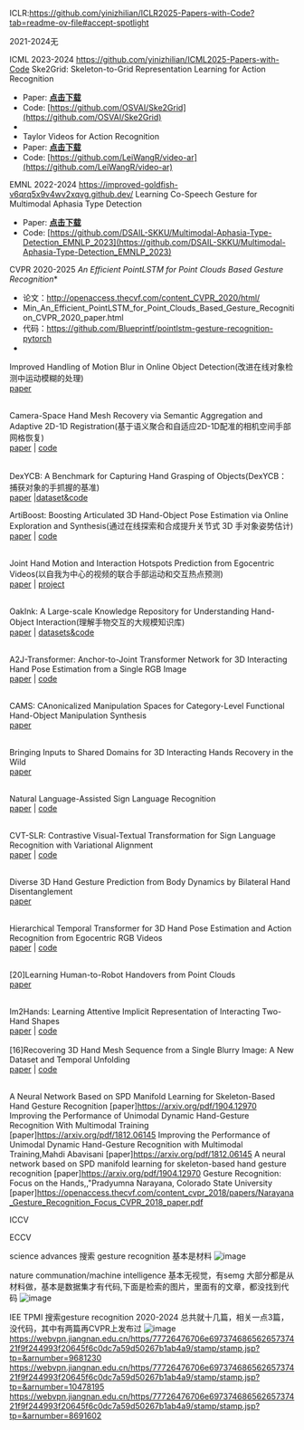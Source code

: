 ICLR:https://github.com/yinizhilian/ICLR2025-Papers-with-Code?tab=readme-ov-file#accept-spotlight

2021-2024无


ICML 2023-2024  https://github.com/yinizhilian/ICML2025-Papers-with-Code
 Ske2Grid: Skeleton-to-Grid Representation Learning for Action Recognition
- Paper: [**点击下载**](https://openreview.net/attachment?id=SQtp4uUByd&name=pdf)
- Code: [https://github.com/OSVAI/Ske2Grid](https://github.com/OSVAI/Ske2Grid)
-
- Taylor Videos for Action Recognition
- Paper: [**点击下载**](https://openreview.net/attachment?id=chhIZGqlUG&name=pdf)
- Code: [https://github.com/LeiWangR/video-ar](https://github.com/LeiWangR/video-ar)

EMNL 2022-2024  https://improved-goldfish-v6qrq5x9v4wv2xqvg.github.dev/
  Learning Co-Speech Gesture for Multimodal Aphasia Type Detection
- Paper: [**点击下载**](https://arxiv.org/pdf/2310.11710.pdf)
- Code: [https://github.com/DSAIL-SKKU/Multimodal-Aphasia-Type-Detection_EMNLP_2023](https://github.com/DSAIL-SKKU/Multimodal-Aphasia-Type-Detection_EMNLP_2023)


CVPR 2020-2025
 *An Efficient PointLSTM for Point Clouds Based Gesture Recognition**
- 论文：http://openaccess.thecvf.com/content_CVPR_2020/html/
- Min_An_Efficient_PointLSTM_for_Point_Clouds_Based_Gesture_Recognition_CVPR_2020_paper.html
- 代码：https://github.com/Blueprintf/pointlstm-gesture-recognition-pytorch
- 
Improved Handling of Motion Blur in Online Object Detection(改进在线对象检测中运动模糊的处理)<br>
[paper](https://arxiv.org/abs/2011.14448)<br><br>

Camera-Space Hand Mesh Recovery via Semantic Aggregation and Adaptive  2D-1D Registration(基于语义聚合和自适应2D-1D配准的相机空间手部网格恢复)<br>
[paper](https://arxiv.org/pdf/2103.02845.pdf) | [code](https://github.com/SeanChenxy/HandMesh)<br><br>

DexYCB: A Benchmark for Capturing Hand Grasping of Objects(DexYCB：捕获对象的手抓握的基准)<br>
[paper](https://arxiv.org/abs/2104.04631) |[dataset&code](https://dex-ycb.github.io/)

 ArtiBoost: Boosting Articulated 3D Hand-Object Pose Estimation via Online Exploration and Synthesis(通过在线探索和合成提升关节式 3D 手对象姿势估计)<br>
[paper](https://arxiv.org/abs/2109.05488) | [code](https://github.com/lixiny/ArtiBoost)<br><br>

 Joint Hand Motion and Interaction Hotspots Prediction from Egocentric Videos(以自我为中心的视频的联合手部运动和交互热点预测)<br>
[paper](https://arxiv.org/abs/2204.01696) | [project](https://stevenlsw.github.io/hoi-forecast)<br><br>

OakInk: A Large-scale Knowledge Repository for Understanding Hand-Object Interaction(理解手物交互的大规模知识库)<br>
[paper](https://arxiv.org/abs/2203.15709) | [datasets&code](https://github.com/lixiny/OakInk)<br><br>

A2J-Transformer: Anchor-to-Joint Transformer Network for 3D Interacting Hand Pose Estimation from a Single RGB Image<br>
[paper](https://arxiv.org/abs/2304.03635) | [code](https://github.com/changlongjianggit/a2j-transformer)<br><br>

CAMS: CAnonicalized Manipulation Spaces for Category-Level Functional Hand-Object Manipulation Synthesis<br>
[paper](https://arxiv.org/abs/2303.15469)<br><br>

Bringing Inputs to Shared Domains for 3D Interacting Hands Recovery in the Wild<br>
[paper](https://arxiv.org/abs/2303.13652)<br><br>

Natural Language-Assisted Sign Language Recognition<br>
[paper](https://arxiv.org/abs/2303.12080) | [code](https://github.com/FangyunWei/SLRT)<br><br>

CVT-SLR: Contrastive Visual-Textual Transformation for Sign Language Recognition with Variational Alignment<br>
[paper](https://arxiv.org/abs/2303.05725) | [code](https://arxiv.org/abs/2303.05725)<br><br>

Diverse 3D Hand Gesture Prediction from Body Dynamics by Bilateral Hand Disentanglement<br>
[paper](https://arxiv.org/abs/2303.01765)<br><br>

Hierarchical Temporal Transformer for 3D Hand Pose Estimation and Action Recognition from Egocentric RGB Videos<br>
[paper](https://arxiv.org/abs/2209.09484) | [code](https://github.com/fylwen/htt)<br><br>

[20]Learning Human-to-Robot Handovers from Point Clouds<br>
[paper](https://arxiv.org/abs/2303.17592)<br><br>

Im2Hands: Learning Attentive Implicit Representation of Interacting Two-Hand Shapes<br>
[paper](https://arxiv.org/abs/2302.14348) | [code](https://github.com/jyunlee/Im2Hands)<br><br>
[16]Recovering 3D Hand Mesh Sequence from a Single Blurry Image: A New Dataset and Temporal Unfolding<br>
[paper](https://arxiv.org/abs/2303.15417) | [code](https://github.com/jaehakim97/blurhand_release)<br><br>

A Neural Network Based on SPD Manifold Learning for Skeleton-Based Hand Gesture Recognition
[paper]https://arxiv.org/pdf/1904.12970
Improving the Performance of Unimodal Dynamic Hand-Gesture Recognition With Multimodal Training
[paper]https://arxiv.org/pdf/1812.06145
Improving the Performance of Unimodal Dynamic Hand-Gesture Recognition with Multimodal Training,Mahdi Abavisani
[paper]https://arxiv.org/pdf/1812.06145
A neural network based on SPD manifold learning for skeleton-based hand gesture recognition
[paper]https://arxiv.org/pdf/1904.12970
Gesture Recognition: Focus on the Hands,,"Pradyumna Narayana, Colorado State University
[paper]https://openaccess.thecvf.com/content_cvpr_2018/papers/Narayana_Gesture_Recognition_Focus_CVPR_2018_paper.pdf


ICCV



ECCV

science advances 
搜索 gesture recognition 基本是材料
![image](https://github.com/user-attachments/assets/488bd507-2742-4f65-9f82-a1e734b0c009)

nature communation/machine intelligence 
基本无视觉，有semg 大部分都是从材料做，基本是数据集才有代码,下面是检索的图片，里面有的文章，都没找到代码
![image](https://github.com/user-attachments/assets/c19e0e47-7f5b-440e-9969-b6af357b0371)

IEE TPMI
搜索gesture recognition 2020-2024 总共就十几篇，相关一点3篇，没代码，其中有两篇再CVPR上发布过
![image](https://github.com/user-attachments/assets/7598b025-1819-48bd-8780-5a8a43d897d1)
https://webvpn.jiangnan.edu.cn/https/77726476706e69737468656265737421f9f244993f20645f6c0dc7a59d50267b1ab4a9/stamp/stamp.jsp?tp=&arnumber=9681230
https://webvpn.jiangnan.edu.cn/https/77726476706e69737468656265737421f9f244993f20645f6c0dc7a59d50267b1ab4a9/stamp/stamp.jsp?tp=&arnumber=10478195
https://webvpn.jiangnan.edu.cn/https/77726476706e69737468656265737421f9f244993f20645f6c0dc7a59d50267b1ab4a9/stamp/stamp.jsp?tp=&arnumber=8691602


